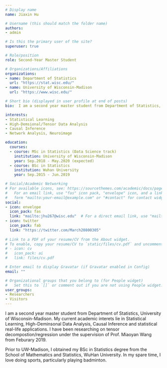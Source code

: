 ```yaml
---
# Display name
name: Jiaxin Hu

# Username (this should match the folder name)
authors:
- admin

# Is this the primary user of the site?
superuser: true

# Role/position
role: Second-Year Master Student

# Organizations/Affiliations
organizations:
- name: Department of Statistics
  url: "https://stat.wisc.edu/"
- name: University of Wisconsin-Madison
  url: "https://www.wisc.edu/"

# Short bio (displayed in user profile at end of posts)
bio:  I am a second year master student from Department of Statistics, University of Wisconsin-Madison. My current academic interets lie in Statistical Learning, High-Deminsonal Data Analysis, Causal Inference and statistical real-life applications. I have been researching on tensor decompostion/regression under the supervision of Prof. Miaoyan Wang from Feburary 2019. Prior to UW-Madison, I obtained my BSc in Statistics degree from the School of Mathematics and Statistics, WuHan University. In my spare time, I love doing sports, particularly playing badminton. 

interests:
- Statistical Learning
- High-Demsional/Tensor Data Analysis
- Causal Inference
- Network Analysis, Neuroimage

education:
  courses:
  - course: MSc in Statistics (Data Science track)
    institution: University of Wisconsin-Madison
    year: Sep.2018 - May.2020 (expected)
  - course: BSc in Statistics
    institution: Wuhan University
    year: Sep.2015 - Jun.2019

# Social/Academic Networking
# For available icons, see: https://sourcethemes.com/academic/docs/page-builder/#icons
#   For an email link, use "fas" icon pack, "envelope" icon, and a link in the
#   form "mailto:your-email@example.com" or "#contact" for contact widget.
social:
- icon: envelope
  icon_pack: fas
  link: "mailto:jhu267@wisc.edu"  # For a direct email link, use "mailto:test@example.org".
- icon: twitter
  icon_pack: fab
  link: "https://twitter.com/March20800305"
  
# Link to a PDF of your resume/CV from the About widget.
# To enable, copy your resume/CV to `static/files/cv.pdf` and uncomment the lines below.
# - icon: cv
#   icon_pack: ai
#   link: files/cv.pdf

# Enter email to display Gravatar (if Gravatar enabled in Config)
email: ""

# Organizational groups that you belong to (for People widget)
#   Set this to `[]` or comment out if you are not using People widget.
user_groups:
- Researchers
- Visitors
---
```


I am a second year master student from Department of Statistics, University of Wisconsin-Madison. My current academic interets lie in Statistical Learning, High-Deminsonal Data Analysis, Causal Inference and statistical real-life applications. I have been researching on tensor decompostion/regression under the supervision of Prof. Miaoyan Wang from Feburary 2019.

Prior to UW-Madison, I obtained my BSc in Statistics degree from the School of Mathematics and Statistics, WuHan University. In my spare time, I love doing sports, particularly playing badminton. 
